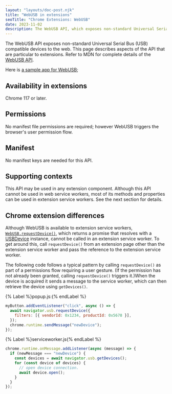 ```yaml
---
layout: "layouts/doc-post.njk"
title: "WebUSB in extensions"
seoTitle: "Chrome Extensions: WebUSB"
date: 2023-11-02
description: The WebUSB API, which exposes non-standard Universal Serial Bus (USB) compatible devices to the web, is available in extensions.
---
```


The WebUSB API exposes non-standard Universal Serial Bus (USB) compatible devices to the web. This page describes aspects of the API that are particular to extensions. Refer to MDN for complete details of the [WebUSB API](https://developer.mozilla.org/docs/Web/API/WebUSB_API).

Here is [a sample app for WebUSB](https://github.com/sowbug/weblight/tree/master);

## Availability in extensions

Chrome 117 or later.

## Permissions

No manifest file permissions are required; however WebUSB triggers the browser's user permission flow.

## Manifest

No manifest keys are needed for this API.

## Supporting contexts

This API may be used in any extension component. Although this API cannot be used in web service workers, most of its methods and properties can be used in extension service workers. See the next section for details.

## Chrome extension differences

Although WebUSB is available to extension service workers, [`WebUSB.requestDevice()`](https://developer.mozilla.org/docs/Web/API/USB/requestDevice), which returns a promise that resolves with a [USBDevice](https://developer.mozilla.org/docs/Web/API/USBDevice) instance, cannot be called in an extension service worker. To get around this, call `requestDevice()` from an extension page other than the extension service worker and pass the reference to the extension service worker.

The following code follows a typical pattern by calling `requestDevice()` as part of a permissions flow requiring a user gesture. (If the permission has not already been granted, calling `requestDevice()` triggers it.)When the device is acquired it sends a message to the service worker, which can then retrieve the device using `getDevices()`.

{% Label %}popup.js:{% endLabel %}
```javascript
myButton.addEventListener("click", async () => {
  await navigator.usb.requestDevice({
    filters: [{ vendorId: 0x1234, productId: 0x5678 }],
  });
  chrome.runtime.sendMessage("newDevice");
});
```

{% Label %}serviceworker.js{% endLabel %}
```javascript
chrome.runtime.onMessage.addListener(async (message) => {
  if (newMessage === "newDevice") {
    const devices = await navigator.usb.getDevices();
    for (const device of devices) {
      // open device connection.
      await device.open();
    }
  }
});
```